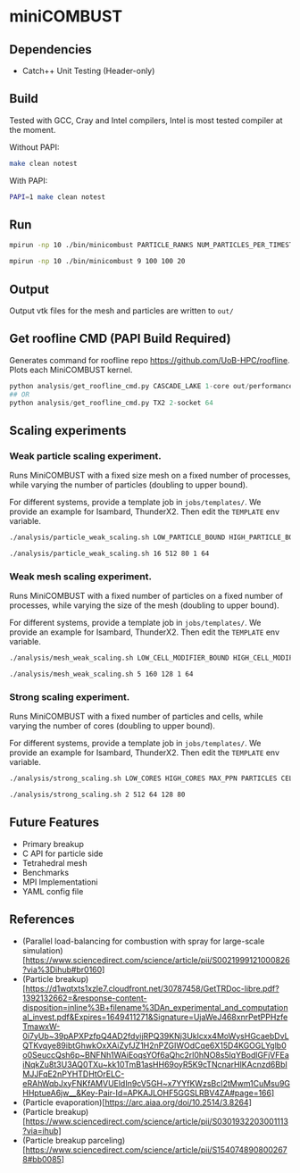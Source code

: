 # miniCOMBUST

## Dependencies
- Catch++ Unit Testing (Header-only)

## Build

Tested with GCC, Cray and Intel compilers, Intel is most tested compiler at the moment.

Without PAPI:
```bash
make clean notest
```

With PAPI:
```bash
PAPI=1 make clean notest
```

## Run 


```bash
mpirun -np 10 ./bin/minicombust PARTICLE_RANKS NUM_PARTICLES_PER_TIMESTEP CELLS_SCALE_FACTOR WRITE_TIMESTEP

mpirun -np 10 ./bin/minicombust 9 100 100 20

```


## Output

Output vtk files for the mesh and particles are written to `out/`

## Get roofline CMD (PAPI Build Required)

Generates command for roofline repo https://github.com/UoB-HPC/roofline. Plots each MiniCOMBUST kernel. 

```python
python analysis/get_roofline_cmd.py CASCADE_LAKE 1-core out/performance.csv
## OR
python analysis/get_roofline_cmd.py TX2 2-socket 64
```

## Scaling experiments

### Weak particle scaling experiment. 

Runs MiniCOMBUST with a fixed size mesh on a fixed number of processes, while varying the number of particles (doubling to upper bound). 

For different systems, provide a template job in `jobs/templates/`. We provide an example for Isambard, ThunderX2. Then edit the `TEMPLATE` env variable.

```bash
./analysis/particle_weak_scaling.sh LOW_PARTICLE_BOUND HIGH_PARTICLE_BOUND CELLS_MODIFIER NODES PPN

./analysis/particle_weak_scaling.sh 16 512 80 1 64
```

### Weak mesh scaling experiment. 

Runs MiniCOMBUST with a fixed number of particles on a fixed number of processes, while varying the size of the mesh (doubling to upper bound). 

For different systems, provide a template job in `jobs/templates/`. We provide an example for Isambard, ThunderX2. Then edit the `TEMPLATE` env variable.

```bash
./analysis/mesh_weak_scaling.sh LOW_CELL_MODIFIER_BOUND HIGH_CELL_MODIFIER_BOUND PARTICLES NODES PPN

./analysis/mesh_weak_scaling.sh 5 160 128 1 64
```

### Strong scaling experiment. 

Runs MiniCOMBUST with a fixed number of particles and cells, while varying the number of cores (doubling to upper bound). 

For different systems, provide a template job in `jobs/templates/`. We provide an example for Isambard, ThunderX2. Then edit the `TEMPLATE` env variable.

```bash
./analysis/strong_scaling.sh LOW_CORES HIGH_CORES MAX_PPN PARTICLES CELL_MODIFIER

./analysis/strong_scaling.sh 2 512 64 128 80
```

## Future Features
- Primary breakup
- C API for particle side
- Tetrahedral mesh
- Benchmarks
- MPI Implementationi
- YAML config file

## References
- (Parallel load-balancing for combustion with spray for large-scale simulation)[https://www.sciencedirect.com/science/article/pii/S0021999121000826?via%3Dihub#br0160]
- (Particle breakup)
  [https://d1wqtxts1xzle7.cloudfront.net/30787458/GetTRDoc-libre.pdf?1392132662=&response-content-disposition=inline%3B+filename%3DAn_experimental_and_computational_invest.pdf&Expires=1649411271&Signature=UjaWeJ468xnrPetPPHzfeTmawxW-0i7yUb~39pAPXPzfpQ4AD2fdyijRPQ39KNj3UkIcxx4MoWysHGcaebDvLQTKvqye89ibtGhwkOxXAiZyfJZ1H2nPZGIWOdCqe6X15D4KGOGLYglb0o0SeuccQsh6p~BNFNh1WAiEoqsYOf6aQhc2rl0hNO8s5lqYBodlGFjVFEaiNqkZu8t3U3AQ0TXu~kk10TmB1asHH69oyR5K9cTNcnarHlKAcnzd6BbIMJJFqE2nPYHTDHtOrELC-eRAhWqbJxyFNKfAMVUEldIn9cV5GH~x7YYfKWzsBcI2tMwm1CuMsu9GHHptueA6jw__&Key-Pair-Id=APKAJLOHF5GGSLRBV4ZA#page=166]
- (Particle evaporation)[https://arc.aiaa.org/doi/10.2514/3.8264]
- (Particle breakup)[https://www.sciencedirect.com/science/article/pii/S0301932203001113?via=ihub]
- (Particle breakup parceling)[https://www.sciencedirect.com/science/article/pii/S1540748908002678#bb0085]
